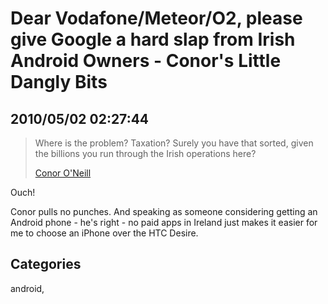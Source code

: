 # Dear Vodafone/Meteor/O2, please give Google a hard slap from Irish Android Owners - Conor's Little Dangly Bits
## 2010/05/02 02:27:44 


> Where is the problem? Taxation? Surely you have that sorted, given the billions you run through the Irish operations here?
>
> [Conor O'Neill][dg]

[dg]: http://conoroneill.net/dear-vodafonemeteoro2-please-give-google-a-ha
Ouch!

Conor pulls no punches. And speaking as someone considering getting an Android phone - he's right - no paid apps in Ireland just makes it easier for me to choose an iPhone over the HTC Desire.

## Categories
android, 